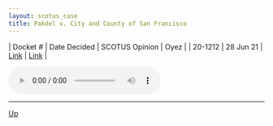 ```yaml
---
layout: scotus_case
title: Pakdel v. City and County of San Francisco
---
```


| Docket # | Date Decided | SCOTUS Opinion | Oyez |
| 20-1212 | 28 Jun 21 | [Link](https://www.supremecourt.gov/opinions/20pdf/594us2r61_7m58.pdf) | [Link](https://www.oyez.org/cases/2020/20-1212) |

<audio controls>
   <source src='./resources/20-1212.mp3' type='audio/mpeg'>
</audio>

<object data='./resources/20-1212.pdf' type='application/pdf'></object>

---

[Up](./README.md)